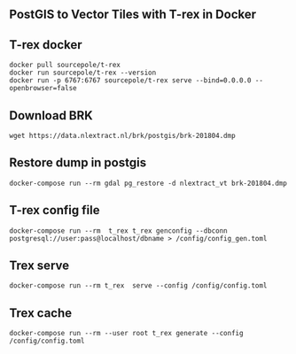 ## PostGIS to Vector Tiles with T-rex in Docker


## T-rex docker

    docker pull sourcepole/t-rex
    docker run sourcepole/t-rex --version
    docker run -p 6767:6767 sourcepole/t-rex serve --bind=0.0.0.0 --openbrowser=false


## Download BRK

    wget https://data.nlextract.nl/brk/postgis/brk-201804.dmp

## Restore dump in postgis

    docker-compose run --rm gdal pg_restore -d nlextract_vt brk-201804.dmp


## T-rex config file

    docker-compose run --rm  t_rex t_rex genconfig --dbconn postgresql://user:pass@localhost/dbname > /config/config_gen.toml


## Trex serve

    docker-compose run --rm t_rex  serve --config /config/config.toml


## Trex cache

    docker-compose run --rm --user root t_rex generate --config /config/config.toml
